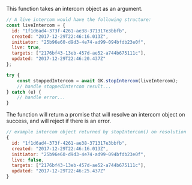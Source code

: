 This function takes an intercom object as an argument.
```javascript
// A live intercom would have the following structure:
const liveIntercom = {
  id: "1f1d6ad4-373f-4261-ae38-371317e3bbfb",
  created: "2017-12-29T22:46:16.013Z",
  initiator: "25b96e60-d9d3-4e74-ad99-094bfdb23e0f",
  live: true,
  targets: ["2176bf43-13eb-457d-ae52-a744b675111c"],
  updated: "2017-12-29T22:46:20.437Z"
};

try {
	const stoppedIntercom = await GK.stopIntercom(liveIntercom);
	// handle stoppedIntercom result...
} catch (e) {
	// handle error...
}
```

The function will return a promise that will resolve an intercom object on success, and will reject if there is an error.
```javascript
// example intercom object returned by stopIntercom() on resolution
{
  id: "1f1d6ad4-373f-4261-ae38-371317e3bbfb",
  created: "2017-12-29T22:46:16.013Z",
  initiator: "25b96e60-d9d3-4e74-ad99-094bfdb23e0f",
  live: false,
  targets: ["2176bf43-13eb-457d-ae52-a744b675111c"],
  updated: "2017-12-29T22:46:25.437Z"
}
```
